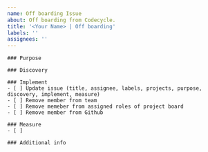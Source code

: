 ```yaml
---
name: Off boarding Issue
about: Off boarding from Codecycle.
title: '<Your Name> | Off boarding'
labels: ''
assignees: ''
---
```



```[tasklist]
### Purpose
```

```[tasklist]
### Discovery
```

```[tasklist]
### Implement
- [ ] Update issue (title, assignee, labels, projects, purpose, discovery, implement, measure)
- [ ] Remove member from team
- [ ] Remove memeber from assigned roles of project board
- [ ] Remove member from Github
```

```[tasklist]
### Measure
- [ ] 
```

```[tasklist]
### Additional info
```
